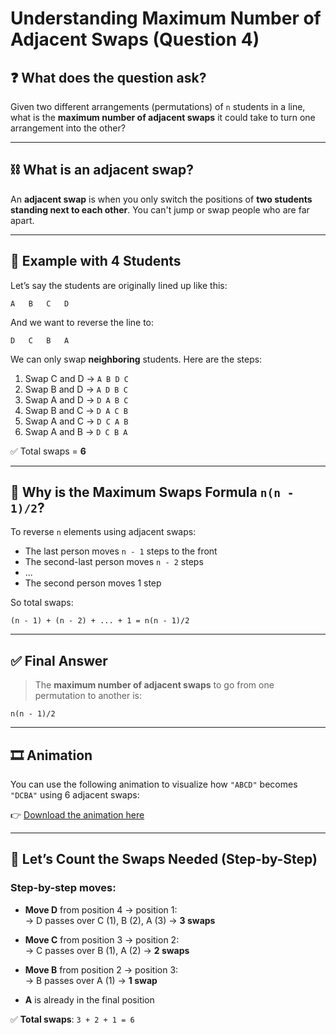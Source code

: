 # Understanding Maximum Number of Adjacent Swaps (Question 4)

## ❓ What does the question ask?

Given two different arrangements (permutations) of `n` students in a line, what is the **maximum number of adjacent swaps** it could take to turn one arrangement into the other?

---

## ⛓️ What is an adjacent swap?

An **adjacent swap** is when you only switch the positions of **two students standing next to each other**. You can't jump or swap people who are far apart.

---

## 🧠 Example with 4 Students

Let’s say the students are originally lined up like this:

```
A   B   C   D
```

And we want to reverse the line to:

```
D   C   B   A
```

We can only swap **neighboring** students. Here are the steps:

1. Swap C and D → `A B D C`  
2. Swap B and D → `A D B C`  
3. Swap A and D → `D A B C`  
4. Swap B and C → `D A C B`  
5. Swap A and C → `D C A B`  
6. Swap A and B → `D C B A`

✅ Total swaps = **6**

---

## 🧮 Why is the Maximum Swaps Formula `n(n - 1)/2`?

To reverse `n` elements using adjacent swaps:
- The last person moves `n - 1` steps to the front  
- The second-last person moves `n - 2` steps  
- ...
- The second person moves 1 step

So total swaps:
```
(n - 1) + (n - 2) + ... + 1 = n(n - 1)/2
```

---

## ✅ Final Answer

> The **maximum number of adjacent swaps** to go from one permutation to another is:
```
n(n - 1)/2
```

---

## 🎞️ Animation

You can use the following animation to visualize how `"ABCD"` becomes `"DCBA"` using 6 adjacent swaps:

👉 [Download the animation here](adjacent_swaps_animation_clearer.gif)

---

## 🔁 Let’s Count the Swaps Needed (Step-by-Step)

### Step-by-step moves:

- **Move D** from position 4 → position 1:  
  → D passes over C (1), B (2), A (3) → **3 swaps**

- **Move C** from position 3 → position 2:  
  → C passes over B (1), A (2) → **2 swaps**

- **Move B** from position 2 → position 3:  
  → B passes over A (1) → **1 swap**

- **A** is already in the final position

✅ **Total swaps**: `3 + 2 + 1 = 6`

